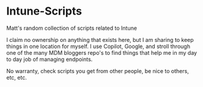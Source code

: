 # Intune-Scripts
Matt's random collection of scripts related to Intune


I claim no ownership on anything that exists here, but I am sharing to keep things in one location for myself. I use Copilot, Google, and stroll through one of the many MDM bloggers repo's to find things that help me in my day to day job of managing endpoints. 

No warranty, check scripts you get from other people, be nice to others, etc, etc.
